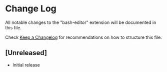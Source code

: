 # Change Log

All notable changes to the "bash-editor" extension will be documented in this file.

Check [Keep a Changelog](http://keepachangelog.com/) for recommendations on how to structure this file.

## [Unreleased]

- Initial release